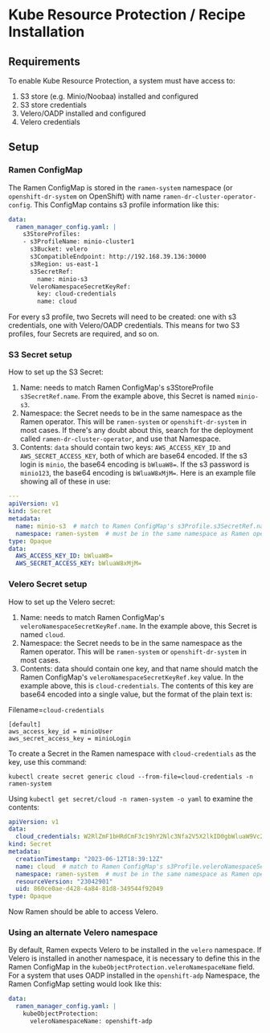 # Kube Resource Protection / Recipe Installation

## Requirements

To enable Kube Resource Protection, a system must have access to:

1. S3 store (e.g. Minio/Noobaa) installed and configured
1. S3 store credentials
1. Velero/OADP installed and configured
1. Velero credentials

## Setup

### Ramen ConfigMap

The Ramen ConfigMap is stored in the `ramen-system` namespace (or `openshift-dr-system`
on OpenShift) with name `ramen-dr-cluster-operator-config`. This ConfigMap contains
s3 profile information like this:

```yaml
data:
  ramen_manager_config.yaml: |
    s3StoreProfiles:
    - s3ProfileName: minio-cluster1
      s3Bucket: velero
      s3CompatibleEndpoint: http://192.168.39.136:30000
      s3Region: us-east-1
      s3SecretRef:
        name: minio-s3
      VeleroNamespaceSecretKeyRef:
        key: cloud-credentials
        name: cloud
```

For every s3 profile, two Secrets will need to be created: one with s3 credentials,
one with Velero/OADP credentials. This means for two S3 profiles, four Secrets are
required, and so on.

### S3 Secret setup

How to set up the S3 Secret:

1. Name: needs to match Ramen ConfigMap's s3StoreProfile `s3SecretRef.name`. From
  the example above, this Secret is named `minio-s3`.
1. Namespace: the Secret needs to be in the same namespace as the Ramen operator.
  This will be `ramen-system` or `openshift-dr-system` in most cases. If there's
  any doubt about this, search for the deployment called `ramen-dr-cluster-operator`,
  and use that Namespace.
1. Contents: `data` should contain two keys: `AWS_ACCESS_KEY_ID` and `AWS_SECRET_ACCESS_KEY`,
  both of which are base64 encoded. If the s3 login is `minio`, the base64 encoding
  is `bWluaW8=`. If the s3 password is `minio123`, the base64 encoding is `bWluaW8xMjM=`.
  Here is an example file showing all of these in use:

```yaml
---
apiVersion: v1
kind: Secret
metadata:
  name: minio-s3  # match to Ramen ConfigMap's s3Profile.s3SecretRef.name
  namespace: ramen-system  # must be in the same namespace as Ramen operator
type: Opaque
data:
  AWS_ACCESS_KEY_ID: bWluaW8=
  AWS_SECRET_ACCESS_KEY: bWluaW8xMjM=
```

### Velero Secret setup

How to set up the Velero secret:

1. Name: needs to match Ramen ConfigMap's `veleroNamespaceSecretKeyRef.name`. In
  the example above, this Secret is named `cloud`.
1. Namespace: the Secret needs to be in the same namespace as the Ramen operator.
  This will be `ramen-system` or `openshift-dr-system` in most cases.
1. Contents: data should contain one key, and that name should match the Ramen ConfigMap's
  `veleroNamespaceSecretKeyRef.key` value. In the example above, this is `cloud-credentials`.
  The contents of this key are base64 encoded into a single value, but the format
  of the plain text is:

Filename=`cloud-credentials`

```
[default]
aws_access_key_id = minioUser
aws_secret_access_key = minioLogin
```

To create a Secret in the Ramen namespace with `cloud-credentials` as the key,
use this command:

`kubectl create secret generic cloud --from-file=cloud-credentials -n ramen-system`

Using `kubectl get secret/cloud -n ramen-system -o yaml` to examine the contents:

```yaml
apiVersion: v1
data:
  cloud_credentials: W2RlZmF1bHRdCmF3c19hY2Nlc3Nfa2V5X2lkID0gbWluaW9Vc2VyCmF3c19zZWNyZXRfYWNjZXNzX2tleSA9IG1pbmlvTG9naW4KCg==
kind: Secret
metadata:
  creationTimestamp: "2023-06-12T18:39:12Z"
  name: cloud  # match to Ramen ConfigMap's s3Profile.veleroNamespaceSecretKeyRef.name
  namespace: ramen-system  # must be in the same namespace as Ramen operator
  resourceVersion: "23042901"
  uid: 860ce0ae-d428-4a84-81d8-349544f92049
type: Opaque
```

Now Ramen should be able to access Velero.

### Using an alternate Velero namespace

By default, Ramen expects Velero to be installed in the `velero` namespace. If
Velero is installed in another namespace, it is necessary to define this in the
Ramen ConfigMap in the `kubeObjectProtection.veleroNamespaceName` field. For a
system that uses OADP installed in the `openshift-adp` Namespace, the Ramen ConfigMap
setting would look like this:

```yaml
data:
  ramen_manager_config.yaml: |
    kubeObjectProtection:
      veleroNamespaceName: openshift-adp
```
